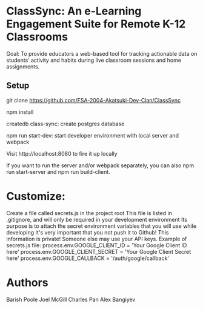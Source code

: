 # ClassSync: An e-Learning Engagement Suite for Remote K-12 Classrooms

Goal: To provide educators a web-based tool for tracking actionable data on students’ activity and habits during live classroom sessions and home assignments.

## Setup

git clone https://github.com/FSA-2004-Akatsuki-Dev-Clan/ClassSync

npm install

createdb class-sync: create postgres database

npm run start-dev: start developer environment with local server and webpack

Visit http://localhost:8080 to fire it up locally

If you want to run the server and/or webpack separately, you can also npm run start-server and npm run build-client.

# Customize: 

Create a file called secrets.js in the project root
This file is listed in .gitignore, and will only be required in your development environment
Its purpose is to attach the secret environment variables that you will use while developing
It's very important that you not push it to Github! This information is private! Someone else may use your API keys.
Example of secrets.js file:
process.env.GOOGLE_CLIENT_ID = 'Your Google Client ID here' process.env.GOOGLE_CLIENT_SECRET = 'Your Google Client Secret here' process.env.GOOGLE_CALLBACK = '/auth/google/callback'

# Authors
Barish Poole
Joel McGill
Charles Pan
Alex Bangiyev
